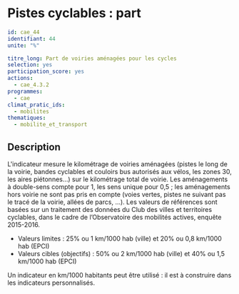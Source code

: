 # Pistes cyclables : part
```yaml
id: cae_44
identifiant: 44
unite: "%" 

titre_long: Part de voiries aménagées pour les cycles
selection: yes
participation_score: yes
actions:
  - cae_4.3.2
programmes:
  - cae
climat_pratic_ids:
  - mobilites
thematiques:
  - mobilite_et_transport
```
## Description
L'indicateur mesure le kilométrage de voiries aménagées (pistes le long de la voirie, bandes cyclables et couloirs bus autorisés aux vélos, les zones 30, les aires piétonnes…) sur le kilométrage total de voirie. Les aménagements à double-sens compte pour 1, les sens unique pour 0,5 ; les aménagements hors voirie ne sont pas pris en compte (voies vertes, pistes ne suivant pas le tracé de la voirie, allées de parcs, ...). Les valeurs de références sont basées sur un traitement des données du Club des villes et territoires cyclables, dans le cadre de l’Observatoire des mobilités actives, enquête 2015-2016.
- Valeurs limites :  25% ou 1 km/1000 hab (ville) et 20% ou 0,8 km/1000 hab (EPCI)
- Valeurs cibles (objectifs) :  50% ou 2 km/1000 hab (ville) et 40% ou 1,5 km/1000 hab (EPCI)

Un indicateur en km/1000 habitants peut être utilisé : il est à construire dans les indicateurs personnalisés.




